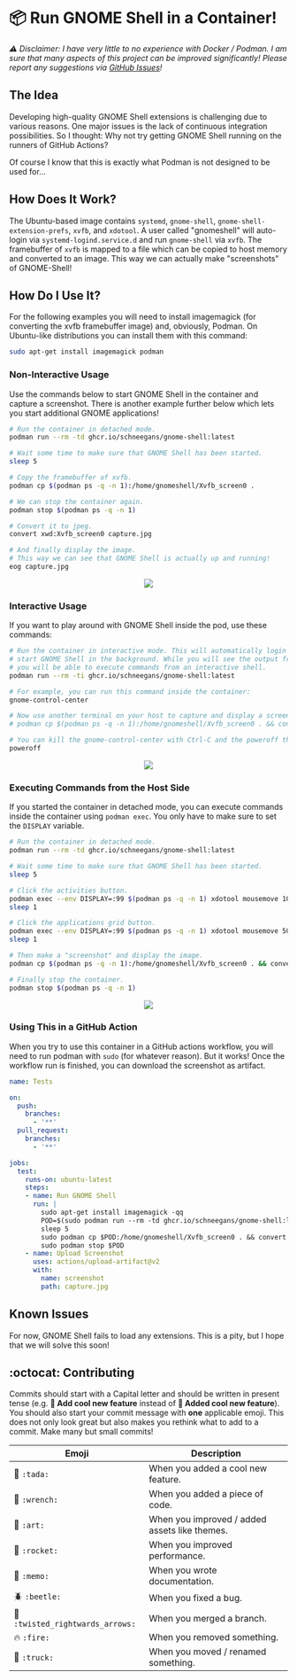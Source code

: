 # 📦 Run GNOME Shell in a Container!

_:warning: Disclaimer: I have very little to no experience with Docker / Podman. I am sure that many aspects of this project can be improved significantly! Please report any suggestions via [GitHub Issues](https://github.com/Schneegans/gnome-shell-pod/issues)!_

## The Idea

Developing high-quality GNOME Shell extensions is challenging due to various reasons.
One major issues is the lack of continuous integration possibilities.
So I thought: Why not try getting GNOME Shell running on the runners of GitHub Actions?

Of course I know that this is exactly what Podman is not designed to be used for...


## How Does It Work?

The Ubuntu-based image contains `systemd`, `gnome-shell`, `gnome-shell-extension-prefs`, `xvfb`, and `xdotool`.
A user called "gnomeshell" will auto-login via `systemd-logind.service.d` and run `gnome-shell` via `xvfb`.
The framebuffer of `xvfb` is mapped to a file which can be copied to host memory and converted to an image.
This way we can actually make "screenshots" of GNOME-Shell!

## How Do I Use It?

For the following examples you will need to install imagemagick (for converting the xvfb framebuffer image) and, obviously, Podman.
On Ubuntu-like distributions you can install them with this command:

```bash
sudo apt-get install imagemagick podman
```
### Non-Interactive Usage

Use the commands below to start GNOME Shell in the container and capture a screenshot.
There is another example further below which lets you start additional GNOME applications!

```bash
# Run the container in detached mode.
podman run --rm -td ghcr.io/schneegans/gnome-shell:latest

# Wait some time to make sure that GNOME Shell has been started.
sleep 5

# Copy the framebuffer of xvfb.
podman cp $(podman ps -q -n 1):/home/gnomeshell/Xvfb_screen0 .

# We can stop the container again.
podman stop $(podman ps -q -n 1)

# Convert it to jpeg.
convert xwd:Xvfb_screen0 capture.jpg

# And finally display the image.
# This way we can see that GNOME Shell is actually up and running!
eog capture.jpg
```



<p align="center">
  <img src ="capture1.jpg" />
</p>

### Interactive Usage

If you want to play around with GNOME Shell inside the pod, use these commands:

```bash
# Run the container in interactive mode. This will automatically login the root user and
# start GNOME Shell in the background. While you will see the output from GNOME Shell,
# you will be able to execute commands from an interactive shell.
podman run --rm -ti ghcr.io/schneegans/gnome-shell:latest

# For example, you can run this command inside the container:
gnome-control-center

# Now use another terminal on your host to capture and display a screenshot.
# podman cp $(podman ps -q -n 1):/home/gnomeshell/Xvfb_screen0 . && convert xwd:Xvfb_screen0 capture.jpg && eog capture.jpg

# You can kill the gnome-control-center with Ctrl-C and the poweroff the container.
poweroff
```

<p align="center">
  <img src ="capture2.jpg" />
</p>

### Executing Commands from the Host Side

If you started the container in detached mode, you can execute commands inside the container using `podman exec`. You only have to make sure to set the `DISPLAY` variable.

```bash
# Run the container in detached mode.
podman run --rm -td ghcr.io/schneegans/gnome-shell:latest

# Wait some time to make sure that GNOME Shell has been started.
sleep 5

# Click the activities button.
podman exec --env DISPLAY=:99 $(podman ps -q -n 1) xdotool mousemove 10 10 click 1 
sleep 1

# Click the applications grid button.
podman exec --env DISPLAY=:99 $(podman ps -q -n 1) xdotool mousemove 50 550 click 1 
sleep 1

# Then make a "screenshot" and display the image.
podman cp $(podman ps -q -n 1):/home/gnomeshell/Xvfb_screen0 . && convert xwd:Xvfb_screen0 capture.jpg && eog capture.jpg

# Finally stop the container.
podman stop $(podman ps -q -n 1)
```

<p align="center">
  <img src ="capture3.jpg" />
</p>

### Using This in a GitHub Action

When you try to use this container in a GitHub actions workflow, you will need to run podman with `sudo` (for whatever reason).
But it works! Once the workflow run is finished, you can download the screenshot as artifact.

```yaml
name: Tests

on:
  push:
    branches:
      - '**'
  pull_request:
    branches:
      - '**'

jobs:
  test:
    runs-on: ubuntu-latest
    steps:
    - name: Run GNOME Shell
      run: |
        sudo apt-get install imagemagick -qq
        POD=$(sudo podman run --rm -td ghcr.io/schneegans/gnome-shell:latest)
        sleep 5
        sudo podman cp $POD:/home/gnomeshell/Xvfb_screen0 . && convert xwd:Xvfb_screen0 capture.jpg
        sudo podman stop $POD
    - name: Upload Screenshot
      uses: actions/upload-artifact@v2
      with:
        name: screenshot
        path: capture.jpg
```

## Known Issues

For now, GNOME Shell fails to load any extensions.
This is a pity, but I hope that we will solve this soon!

## :octocat: Contributing

Commits should start with a Capital letter and should be written in present tense (e.g. __:tada: Add cool new feature__ instead of __:tada: Added cool new feature__).
You should also start your commit message with **one** applicable emoji.
This does not only look great but also makes you rethink what to add to a commit. Make many but small commits!

Emoji | Description
------|------------
:tada: `:tada:` | When you added a cool new feature.
:wrench: `:wrench:` | When you added a piece of code.
:art: `:art:` | When you improved / added assets like themes.
:rocket: `:rocket:` | When you improved performance.
:memo: `:memo:` | When you wrote documentation.
:beetle: `:beetle:` | When you fixed a bug.
:twisted_rightwards_arrows: `:twisted_rightwards_arrows:` | When you merged a branch.
:fire: `:fire:` | When you removed something.
:truck: `:truck:` | When you moved / renamed something.
